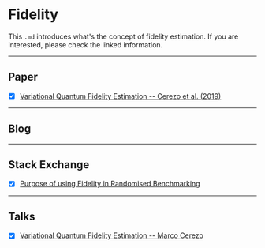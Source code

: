 # Fidelity
This `.md` introduces what's the concept of fidelity estimation. If you are interested, please check the linked information.



---
## Paper
- [x] [Variational Quantum Fidelity Estimation -- Cerezo et al. (2019)](https://arxiv.org/abs/1906.09253)


---
## Blog

---
## Stack Exchange
- [x] [Purpose of using Fidelity in Randomised Benchmarking](https://quantumcomputing.stackexchange.com/questions/162/purpose-of-using-fidelity-in-randomised-benchmarking)

---
## Talks
- [x] [Variational Quantum Fidelity Estimation -- Marco Cerezo](https://www.youtube.com/watch?v=hORTmjsoTO8)
